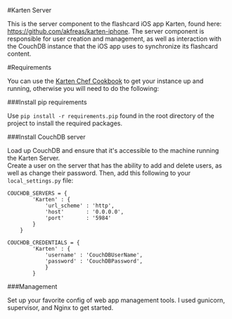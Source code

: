 #Karten Server


This is the server component to the flashcard iOS app Karten, found here: https://github.com/akfreas/karten-iphone.  The server component is responsible for user creation and management, as well as interaction with the CouchDB instance that the iOS app uses to synchronize its flashcard content.  

#Requirements

You can use the [Karten Chef Cookbook](https://github.com/akfreas/Karten-Chef) to get your instance up and running, otherwise you will need to do the following:


###Install pip requirements

Use `pip install -r requirements.pip` found in the root directory of the project to install the required packages.

###Install CouchDB server

Load up CouchDB and ensure that it's accessible to the machine running the Karten Server.  
Create a user on the server that has the ability to add and delete users, as well as change their password. Then, add this following to your `local_settings.py` file:

    COUCHDB_SERVERS = {
            'Karten' : {
                'url_scheme' : 'http',
                'host'       : '0.0.0.0',
                'port'       : '5984'
            }
        }
    
    COUCHDB_CREDENTIALS = {
            'Karten' : {
                'username' : 'CouchDBUserName',
                'password' : 'CouchDBPassword',
                }
            }

###Management 

Set up your favorite config of web app management tools.  I used gunicorn, supervisor, and Nginx to get started.

